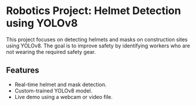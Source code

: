 # Robotics Project: Helmet Detection using YOLOv8

This project focuses on detecting helmets and masks on construction sites using YOLOv8. The goal is to improve safety by identifying workers who are not wearing the required safety gear.

## Features
- Real-time helmet and mask detection.
- Custom-trained YOLOv8 model.
- Live demo using a webcam or video file.

